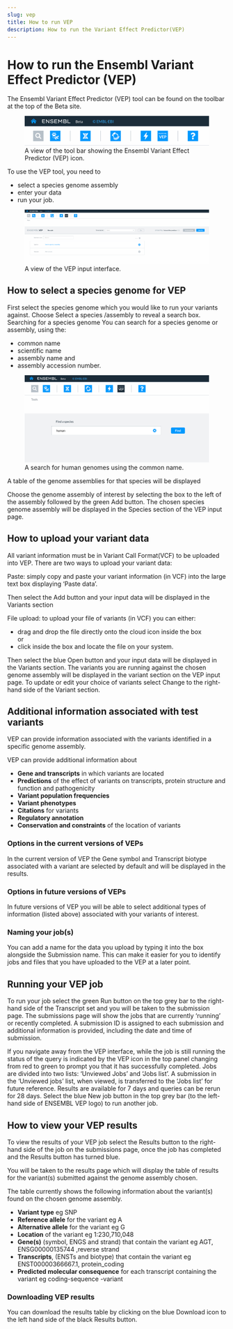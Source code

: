 ```yaml
---
slug: vep
title: How to run VEP
description: How to run the Variant Effect Predictor(VEP)
---
```


# How to run the Ensembl Variant Effect Predictor (VEP)

The Ensembl Variant Effect Predictor (VEP) tool can be found on the toolbar at the top of the Beta site.

<figure>
  <img src="media/toolbar-vep.png" width="450" alt="toolbar showing the VEP icon" />
  <figcaption>
    A view of the tool bar showing the Ensembl Variant Effect Predictor (VEP) icon.
  </figcaption>
</figure>

To use the  VEP tool, you need to 
* select a species genome assembly
* enter your data
* run your job.

<figure>
  <img src="media/vep-landing-page.png" />
  <figcaption>
    A view of the VEP input interface.
  </figcaption>
</figure>

## How to select a species genome for VEP
First select the species genome which you would like to run your variants against. 
Choose Select a species /assembly to reveal a search box.
Searching for a species genome
You can search for a species genome or assembly, using the:
* common name
* scientific name
* assembly name and
* assembly accession number.

<figure>
  <img src="media/search-common-name-vep.png" width="450" alt="Search term human in the search box" />
  <figcaption>
    A search for human genomes using the common name.
  </figcaption>
</figure>

A  table of the genome assemblies for that species will be displayed

Choose the genome assembly of interest  by selecting the box to the left of the assembly followed by the green Add button.
The chosen species genome assembly will be displayed in the Species section of the VEP input page.


## How to upload your variant data
All variant information must be in Variant Call Format(VCF) to be uploaded into VEP.
There are two ways to upload your variant data:

Paste: simply copy and paste your variant information (in VCF) into the large text box displaying ‘Paste data’. 

Then select the Add button and your input data will be displayed in the Variants section

File upload: to upload your file of variants (in VCF) you can either:  
* drag and drop the file directly onto the cloud icon inside the box  
or
* click inside the box and locate the file on your system. 

Then select the blue Open button and your input data will be displayed in the Variants section.
The variants you are running against the chosen genome assembly  will be displayed in the variant section on the VEP input page.
To update or edit your choice of variants select Change to the right-hand side of the Variant section. 

## Additional information associated with test variants 
VEP can provide information associated with the variants identified in a specific genome assembly. 

VEP can provide additional information about 
* __Gene and transcripts__ in which variants are located
* __Predictions__ of the effect of variants on transcripts, protein structure and function and pathogenicity 
* __Variant population frequencies__
* __Variant phenotypes__
* __Citations__ for variants
* __Regulatory annotation__ 
* __Conservation and constraints__ of the location of variants

### Options in the current  versions of VEPs
In the current version of VEP the Gene symbol and Transcript biotype associated with a variant are  selected by default and will be displayed in the results.

### Options in future versions of VEPs
In future versions of VEP you will be able to select additional types of information (listed above) associated with your variants of interest.   

### Naming your job(s)
You can add a name for the data you upload by typing it into  the box alongside the Submission name. 
This can make it easier for you to identify jobs and files that you have uploaded to the VEP at a later point.

## Running your VEP job
To run your job select the green Run button on the top  grey bar to the right-hand side of the Transcript set and you will be taken to the submission page. 
The submissions page will show the jobs that are currently ‘running’ or recently completed. 
A submission ID is assigned to each submission and additional information is provided, including the date and time of submission. 

If you navigate away from the VEP interface, while the job is still running  the status of the query is indicated by the VEP icon in the top panel changing from red to green to prompt you that it has successfully completed.
Jobs are divided into two lists: ‘Unviewed Jobs’ and ‘Jobs list’.
A submission in the ‘Unviewed jobs’ list, when viewed, is transferred to the ‘Jobs list’ for future reference. Results are available for 7 days and queries can be rerun for 28 days.
Select the blue New job button in the top grey bar (to the left-hand side of ENSEMBL VEP logo) to run another job.

## How to view your VEP results 

To view the results of your VEP job  select the Results button to the right-hand side of the job on the submissions page, once the job has completed and the Results button has turned blue.

You will be taken to the  results page which will display the table of results for the variant(s) submitted against the genome assembly chosen.

The table currently shows the following information about the variant(s) found on the chosen genome assembly.
* __Variant type__ eg SNP
* __Reference allele__ for the variant eg A
* __Alternative allele__ for the variant eg G
* __Location__ of the variant eg 1:230,710,048
* __Gene(s)__ (symbol, ENGS and strand) that contain the variant eg AGT,  ENSG00000135744 ,reverse strand
* __Transcripts__, (ENSTs and  biotype) that contain the variant eg ENST00000366667.1, protein_coding
* __Predicted molecular consequence__ for each transcript containing the variant eg coding-sequence -variant

### Downloading VEP results
You can download the results table by clicking on the blue Download icon to the left hand side of the black Results button.

